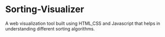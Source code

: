 # Sorting-Visualizer

A  web visualization tool built using HTML,CSS and Javascript that helps in understanding different sorting algorithms.
